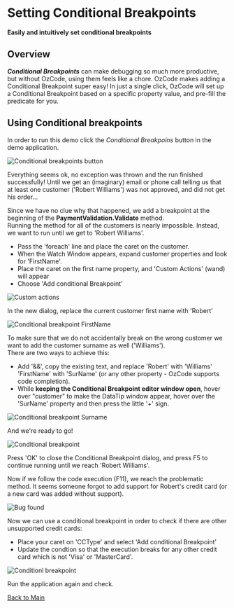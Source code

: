 # Setting Conditional Breakpoints

**Easily and intuitively set conditional breakpoints**

## Overview

***Conditional Breakpoints*** can make debugging so much more productive, but without OzCode, using them feels like a chore. OzCode makes adding a Conditional Breakpoint super easy! In just a single click, OzCode will set up a Conditional Breakpoint based on a specific property value, and pre-fill the predicate for you.

## Using Conditional breakpoints

In order to run this demo click the _Conditional Breakpoins_ button in the demo application.  

![Conditional breakpoints button](Resources/ConditionalBreakpointsButton.PNG)

Everything seems ok, no exception was thrown and the run finished successfully!
Until we get an (imaginary) email or phone call telling us that at least one customer ('Robert Williams') was not approved, and did not get his order...

Since we have no clue why that happened, we add a breakpoint at the beginning of the __PaymentValidation.Validate__ method.   
Running the method for all of the customers is nearly impossible. Instead, we want to run until we get to 'Robert Williams'.
* Pass the 'foreach' line and place the caret on the customer.   
* When the Watch Window appears, expand customer properties and look for 'FirstName'.
* Place the caret on the first name property, and 'Custom Actions' (wand) will appear
* Choose 'Add conditional Breakpoint'

![Custom actions](Resources/CustomActions.PNG)  
   
In the new dialog, replace the current customer first name with 'Robert'

![Conditional breakpoint FirstName](Resources/ConditionalBreakPoint1_1.PNG)

To make sure that we do not accidentally break on the wrong customer we want to add the customer surname as well ('Williams').  
There are two ways to achieve this: 
- Add '&&', copy the existing text, and replace 'Robert' with 'Williams' 'FirstName' with 'SurName' (or any other property - OzCode supports code completion).
- While **keeping the Conditional Breakpoint editor window open**, hover over "customer" to make the DataTip window appear, hover over the  'SurName' property and then press the little '+' sign.
 
 ![Conditional breakpoint Surname](Resources/ConditionalBreakPoint1_2.PNG)
 
And we're ready to go! 
 
 ![Conditional breakpoint](Resources/ConditionalBreakPoint1_3.PNG)
 
Press 'OK' to close the Conditional Breakpoint dialog, and press F5 to continue running until we reach 'Robert Williams'.  

Now if we follow the code execution  (F11), we reach the problematic method. It seems someone forgot to add support for Robert's credit card (or a new card was added without support).
 
 ![Bug found](Resources/problemFound.PNG)
 
 Now we can use a conditional breakpoint in order to check if there are other unsupported credit cards:
 - Place your caret on 'CCType' and select 'Add conditional Breakpoint'
 - Update the condtion so that the execution breaks for any other credit card which is not 'Visa' or 'MasterCard'.
 
 ![Conditionl breakpoint](Resources/conditionalBreakPoint2_1.PNG)
 
 Run the application again and check.
 
 [Back to Main](../../README.md)  
